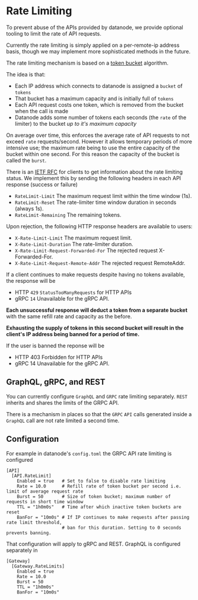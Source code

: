 # Rate Limiting

To prevent abuse of the APIs provided by datanode, we provide optional tooling to limit the rate
of API requests.

Currently the rate limiting is simply applied on a per-remote-ip address basis, though we may implement
more sophisticated methods in the future.

The rate limiting mechanism is based on a [token bucket](https://en.wikipedia.org/wiki/Token_bucket) algorithm.

The idea is that:

- Each IP address which connects to datanode is assigned a `bucket` of `tokens`
- That bucket has a maximum capacity and is initially full of `tokens`
- Each API request costs one token, which is removed from the bucket when the call is made
- Datanode adds some number of tokens each seconds (the `rate` of the limiter) to the bucket _up to it's maximum capacity_

On average over time, this enforces the average rate of API requests to not exceed `rate` requests/second. However it allows temporary periods of more intensive use; the maximum rate being to use the entire capacity of the bucket within one second. For this reason the capacity of the bucket is called the `burst`.

There is an [IETF RFC](https://datatracker.ietf.org/doc/html/draft-ietf-httpapi-ratelimit-headers) for clients to get information about the rate limiting status. We implement this by sending the following headers in each API response (success or failure)

- `RateLimit-Limit` The maximum request limit within the time window (1s).
- `RateLimit-Reset` The rate-limiter time window duration in seconds (always 1s).
- `RateLimit-Remaining` The remaining tokens.

Upon rejection, the following HTTP response headers are available to users:

- `X-Rate-Limit-Limit` The maximum request limit.
- `X-Rate-Limit-Duration` The rate-limiter duration.
- `X-Rate-Limit-Request-Forwarded-For` The rejected request X-Forwarded-For.
- `X-Rate-Limit-Request-Remote-Addr` The rejected request RemoteAddr.

If a client continues to make requests despite having no tokens available, the response will be
 - HTTP `429` `StatusTooManyRequests` for HTTP APIs
 - gRPC `14` Unavailable for the gRPC API.

**Each unsuccessful response will deduct a token from a separate bucket** with the same refill rate and capacity as the before.

**Exhausting the supply of tokens in this second bucket will result in the client's IP address being banned for a period of time.**

If the user is banned the reponse will be 
 - HTTP 403 Forbidden for HTTP APIs
 - gRPC 14 Unavailable for the gRPC API.

## GraphQL, gRPC, and REST

You can currently configure `GraphQL` and `GRPC` rate limiting separately. `REST` inherits and shares the limits of the GRPC API.

There is a mechanism in places so that the `GRPC` `API` calls generated inside a `GraphQL` call are not rate limited a second time.

## Configuration

For example in datanode's `config.toml` the GRPC API rate limiting is configured
```
[API]
  [API.RateLimit]
    Enabled = true   # Set to false to disable rate limiting
    Rate = 10.0      # Refill rate of token bucket per second i.e. limit of average request rate
    Burst = 50       # Size of token bucket; maximum number of requests in short time window
    TTL = "1h0m0s"   # Time after which inactive token buckets are reset
    BanFor = "10m0s" # If IP continues to make requests after passing rate limit threshold,
                     # ban for this duration. Setting to 0 seconds prevents banning.
```

That configuration will apply to gRPC and REST. GraphQL is configured separately in
```
[Gateway]
  [Gateway.RateLimits]
    Enabled = true
    Rate = 10.0
    Burst = 50
    TTL = "1h0m0s"
    BanFor = "10m0s"
```